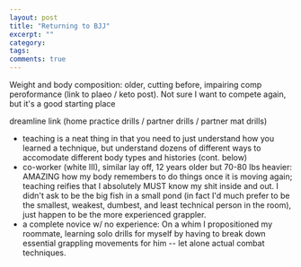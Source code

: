 ```yaml
---
layout: post
title: "Returning to BJJ"
excerpt: ""
category:
tags:
comments: true
---
```


Weight and body composition:  older, cutting before, impairing comp peroformance (link to plaeo / keto post).  Not sure I want to compete again, but it's a good starting place

dreamline link (home practice drills / partner drills / partner mat drills)

- teaching is a neat thing in that you need to just understand how you learned a technique, but understand dozens of different ways to accomodate different body types and histories (cont. below)
- co-worker (white III), similar lay off, 12 years older but 70-80 lbs heavier:  AMAZING how my body remembers to do things once it is moving again; teaching reifies that I absolutely MUST know my shit inside and out.  I didn't ask to be the big fish in a small pond (in fact I'd much prefer to be the smallest, weakest, dumbest, and least technical person in the room), just happen to be the more experienced grappler.
- a complete novice w/ no experience:  On a whim I propositioned my roommate, learning solo drills for myself by having to break down essential grappling movements for him -- let alone actual combat techniques.